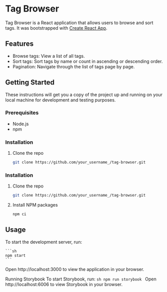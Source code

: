 # Tag Browser

Tag Browser is a React application that allows users to browse and sort tags. It was bootstrapped with [Create React App](https://github.com/facebook/create-react-app).

## Features

- Browse tags: View a list of all tags.
- Sort tags: Sort tags by name or count in ascending or descending order.
- Pagination: Navigate through the list of tags page by page.

## Getting Started

These instructions will get you a copy of the project up and running on your local machine for development and testing purposes.

### Prerequisites

- Node.js
- npm

### Installation

1. Clone the repo
    ```sh
    git clone https://github.com/your_username_/tag-browser.git
    ```
### Installation

1. Clone the repo
    ```sh
    git clone https://github.com/your_username_/tag-browser.git
    ```
2. Install NPM packages
    ```sh
    npm ci
    ```

## Usage

To start the development server, run:

    ```sh
    npm start
    ```
Open http://localhost:3000 to view the application in your browser.

Running Storybook
To start Storybook, run:
    ```sh
    npm run storybook
    ```
Open http://localhost:6006 to view Storybook in your browser.

